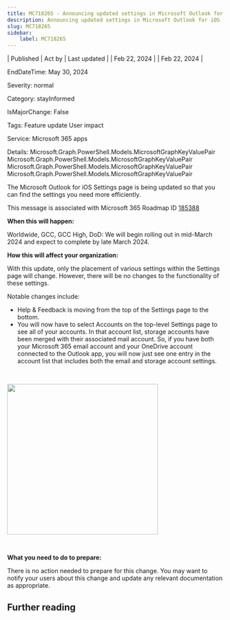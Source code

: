 ```yaml
---
title: MC718265 - Announcing updated settings in Microsoft Outlook for iOS
description: Announcing updated settings in Microsoft Outlook for iOS
slug: MC718265
sidebar:
    label: MC718265
---
```


| Published | Act by | Last updated |
| Feb 22, 2024 |  | Feb 22, 2024 |

EndDateTime: May 30, 2024

Severity: normal

Category: stayInformed

IsMajorChange: False

Tags: Feature update User impact

Service: Microsoft 365 apps

Details: Microsoft.Graph.PowerShell.Models.MicrosoftGraphKeyValuePair Microsoft.Graph.PowerShell.Models.MicrosoftGraphKeyValuePair Microsoft.Graph.PowerShell.Models.MicrosoftGraphKeyValuePair Microsoft.Graph.PowerShell.Models.MicrosoftGraphKeyValuePair

<p style="">The Microsoft Outlook for iOS Settings page is being updated so that you can find the settings you need more efficiently.</p><p>This message is associated with Microsoft 365 Roadmap ID <a href="https://www.microsoft.com/microsoft-365/roadmap?filters=&amp;searchterms=185388" target="_blank">185388</a></p><p><b>When this will happen:</b></p><p>Worldwide, GCC, GCC High, DoD: We will begin rolling out in mid-March 2024 and expect to complete by late March 2024.</p><p><b>How this will affect your organization:</b></p><p>With this update, only the placement of various settings within the Settings page will change. However, there will be no changes to the functionality of these settings.</p><p>Notable changes include:</p><ul><li>Help &amp; Feedback is moving from the top of the Settings page to the bottom.</li><li>You will now have to select Accounts on the top-level Settings page to see all of your accounts. In that account list, storage accounts have been merged with their associated mail account. So, if you have both your Microsoft 365 email account and your OneDrive account connected to the Outlook app, you will now just see one entry in the account list that includes both the email and storage account settings.</li></ul><p><br></p><p><img src="https://img-prod-cms-rt-microsoft-com.akamaized.net/cms/api/am/imageFileData/RW1hqKb?ver=1ab2" style="width: 350px;"><br></p><p><br></p><p><b>What you need to do to prepare:</b><br></p><p>There is no action needed to prepare for this change. You may want to notify your users about this change and update any relevant documentation as appropriate.</p>

## Further reading
